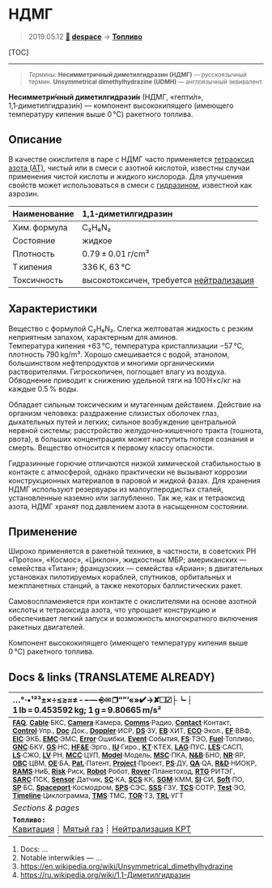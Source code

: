 # НДМГ
> 2019.05.12 **[🚀](../index/index.md) [despace](index.md)** → **[Топливо](fuel.md)**

[TOC]

---

> <small>*Термины:* **Несимметричный диметилгидразин (НДМГ)** — русскоязычный термин. **Unsymmetrical dimethylhydrazine (UDMH)** — англоязычный эквивалент.</small>

**Несимметри́чный диметилгидрази́н** (НДМГ, «гепти́л», 1,1‑диметилгидрази́н) — компонент высококипящего (имеющего температуру кипения выше 0 ℃) ракетного топлива.



## Описание
В качестве окислителя в паре с НДМГ часто применяется [тетраоксид азота (АТ)](at_plus.md), чистый или в смеси с азотной кислотой, известны случаи применения чистой кислоты и жидкого кислорода. Для улучшения свойств может использоваться в смеси с [гидразином](гидразин.md), известной как аэрозин.

|Наименование  |1,1‑диметилгидразин  |
|:--|:--|
|Хим. формула  |C₂H₈N₂  |
|Состояние  |жидкое  |
|Плотность  |0.79 ± 0.01 г/cm³  |
|T кипения  |336 К, 63 ℃  |
|Токсичность  |высокотоксичен, требуется [нейтрализация](нейтрализация_крт.md)  |



## Характеристики
Вещество с формулой C₂H₈N₂. Слегка желтоватая жидкость с резким неприятным запахом, характерным для аминов.  
Температура кипения +63 ℃, температура кристаллизации −57 ℃, плотность 790 kg/m³. Хорошо смешивается с водой, этанолом, большинством нефтепродуктов и многими органическими растворителями. Гигроскопичен, поглощает влагу из воздуха. Обводнение приводит к снижению удельной тяги на 100 Н×с/кг на каждые 0.5 % воды.

Обладает сильным токсическим и мутагенным действием. Действие на организм человека: раздражение слизистых оболочек глаз, дыхательных путей и легких; сильное возбуждение центральной нервной системы; расстройство желудочно‑кишечного тракта (тошнота, рвота), в больших концентрациях может наступить потеря сознания и смерть. Вещество относится к первому классу опасности.

Гидразинные горючие отличаются низкой химической стабильностью в контакте с атмосферой, однако практически не вызывают коррозии конструкционных материалов в паровой и жидкой фазах. Для хранения НДМГ используют резервуары из малоуглеродистых сталей, установленные наземно или заглубленно. Так же, как и тетраоксид азота, НДМГ хранят под давлением азота в насыщенном состоянии.



## Применение
Широко применяется в ракетной технике, в частности, в советских РН «Протон», «Космос», «Циклон», жидкостных МБР; американских — семейства «Титан»; французских — семейства «Ариан»; в двигательных установках пилотируемых кораблей, спутников, орбитальных и межпланетных станций, а также некоторых баллистических ракет.

Самовоспламеняется при контакте с окислителями на основе азотной кислоты и тетраоксида азота, что упрощает конструкцию и обеспечивает легкий запуск и возможность многократного включения ракетных двигателей.

Компонент высококипящего (имеющего температуру кипения выше 0 ℃) ракетного топлива.



<p style="page-break-after:always"> </p>

## Docs & links (TRANSLATEME ALREADY)
|…°·•¹²³±×÷≤≥≈≠ ‑ −— ⎆✉ ❐“”’«»✔→✘☐☑├┕┆ 1 lb = 0.453592 kg; 1 g = 9.80665 m/s²|
|:--|
|<small>**[FAQ](faq.md)**, **[Cable](cable.md)**·БКС, **[Camera](camera.md)**·Камера, **[Comms](comms.md)**·Радио, **[Contact](contact.md)**·Контакт, **[Control](control.md)**·Упр., **[Doc](doc.md)**·Док., **[Doppler](doppler.md)**·ИСР, **[DS](ds.md)**·ЗУ, **[EB](eb.md)**·ХИТ, **[ECO](ecology.md)**·Экол., **[EF](ef.md)**·ВВФ, **[ElC](elc.md)**·ЭКБ, **[EMC](emc.md)**·ЭМС, **[Error](error.md)**·Ошибки, **[Event](event.md)**·События, **[FS](fs.md)**·ТЭО, **[Fuel](fuel.md)**·Топливо, **[GNC](gnc.md)**·БКУ, **[GS](scs.md)**·НС, **[HF&E](hfe.md)**·Эрго., **[IU](iu.md)**·Гиро., **[KT](kt.md)**·КТЕХ, **[LAG](lag.md)**·ПУC, **[LES](les.md)**·САСП, **[LS](ls.md)**·СЖО, **[LV](lv.md)**·РН, **[MCC](mcc.md)**·ЦУП, **[Model](model.md)**·Модель, **[MSC](sc.md)**·ПКА, **[N&B](nnb.md)**·БНО, **[NR](nr.md)**·ЯР, **[OBC](obc.md)**·ЦВМ, **[OE](oe.md)**·БА, **[Pat.](патент.md)**·Патент, **[Project](project.md)**·Проект, **[PS](ps.md)**·ДУ, **[QA](quality.md)**·QA, **[R&D](rnd.md)**·НИОКР, **[RAMS](rams.md)**·НиБ, **[Risk](risk.md)**·Риск, **[Robot](robotics.md)**·Робот, **[Rover](rover.md)**·Планетоход, **[RTG](rtg.md)**·РИТЭГ, **[SARC](sarc.md)**·ПСК, **[Sensor](sensor.md)**·Датчик, **[SC](sc.md)**·КА, **[SCS](scs.md)**·КК, **[SGM](sgm.md)**·КММ, **[SI](si.md)**·СИ, **[Soft](soft.md)**·ПО, **[SP](sp.md)**·БС, **[Spaceport](spaceport.md)**·Космодром, **[SPS](sps.md)**·СЭС, **[SSS](sss.md)**·ГЗУ, **[TCS](tcs.md)**·СОТР, **[Test](test.md)**·ЭО, **[Timeline](timeline.md)**·Циклограмма, **[TMS](tms.md)**·ТМС, **[TOR](tor.md)**·ТЗ, **[TRL](trl.md)**·УГТ</small>|
|*Sections & pages*|
|**`Топливо:`**<br> [Кавитация](cavitation.md) ┊ [Мятый газ](exhsteam.md) ┊ [Нейтрализация КРТ](нейтрализация_крт.md) |

   1. Docs: …
   1. Notable interwikies — …
   1. <https://en.wikipedia.org/wiki/Unsymmetrical_dimethylhydrazine>
   1. <https://ru.wikipedia.org/wiki/1,1-Диметилгидразин>
